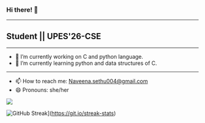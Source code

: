 ### Hi there! 👋
------------------------------------------------------------------------------------------------------------------------------------------------------------

<h2>Student || UPES'26-CSE</h2>

------------------------------------------------------------------------------------------------------------------------------------------------------------
- 🔭 I’m currently working on C and python language.
- 🌱 I’m currently learning python and data structures of C.

--------------------------------------------------------------------------------------------------------------------------------------------------------------------
- 📫 How to reach me: Naveena.sethu004@gmail.com
- 😄 Pronouns: she/her

<img src="https://github-readme-stats.vercel.app/api?username=naveenasethu004&show_icons=true"/>

![GitHub Streak](https://github-readme-streak-stats.herokuapp.com?user=naveenasethu004&theme=chartreuse-dark&border_radius=5.6&date_format=M%20j%5B%2C%20Y%5D)](https://git.io/streak-stats)

